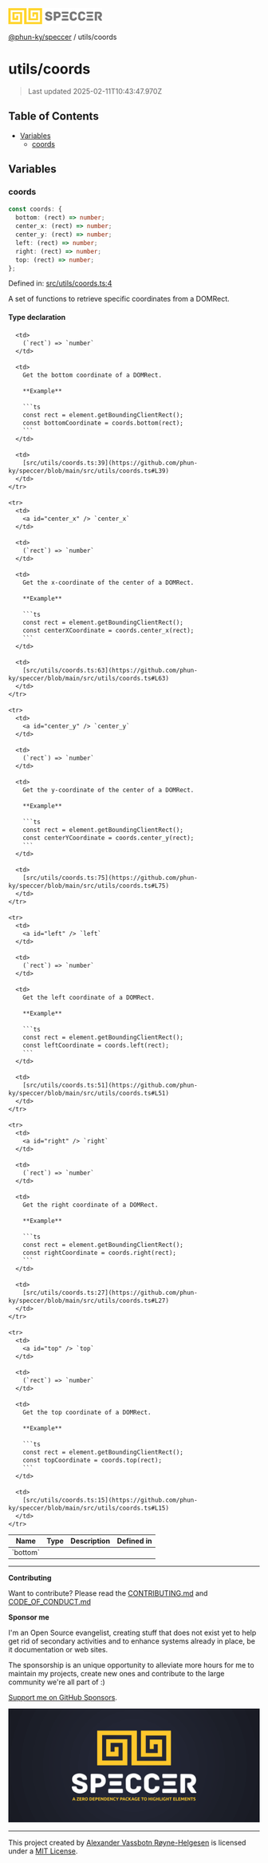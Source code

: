 <div>
  <img alt="SPECCER logo" src="https://raw.githubusercontent.com/phun-ky/speccer/main/public/logo-speccer-horizontal-colored-package.svg?raw=true" style="max-height:32px;" />
</div>

[@phun-ky/speccer](../README.md) / utils/coords

# utils/coords

> Last updated 2025-02-11T10:43:47.970Z

## Table of Contents

- [Variables](#variables)
  - [coords](#coords)

## Variables

### coords

```ts
const coords: {
  bottom: (rect) => number;
  center_x: (rect) => number;
  center_y: (rect) => number;
  left: (rect) => number;
  right: (rect) => number;
  top: (rect) => number;
};
```

Defined in: [src/utils/coords.ts:4](https://github.com/phun-ky/speccer/blob/main/src/utils/coords.ts#L4)

A set of functions to retrieve specific coordinates from a DOMRect.

#### Type declaration

<table>
  <thead>
    <tr>
      <th>Name</th>
      <th>Type</th>
      <th>Description</th>
      <th>Defined in</th>
    </tr>
  </thead>

  <tbody>
    <tr>
      <td>
        <a id="bottom" /> `bottom`
      </td>

      <td>
        (`rect`) => `number`
      </td>

      <td>
        Get the bottom coordinate of a DOMRect.

        **Example**

        ```ts
        const rect = element.getBoundingClientRect();
        const bottomCoordinate = coords.bottom(rect);
        ```
      </td>

      <td>
        [src/utils/coords.ts:39](https://github.com/phun-ky/speccer/blob/main/src/utils/coords.ts#L39)
      </td>
    </tr>

    <tr>
      <td>
        <a id="center_x" /> `center_x`
      </td>

      <td>
        (`rect`) => `number`
      </td>

      <td>
        Get the x-coordinate of the center of a DOMRect.

        **Example**

        ```ts
        const rect = element.getBoundingClientRect();
        const centerXCoordinate = coords.center_x(rect);
        ```
      </td>

      <td>
        [src/utils/coords.ts:63](https://github.com/phun-ky/speccer/blob/main/src/utils/coords.ts#L63)
      </td>
    </tr>

    <tr>
      <td>
        <a id="center_y" /> `center_y`
      </td>

      <td>
        (`rect`) => `number`
      </td>

      <td>
        Get the y-coordinate of the center of a DOMRect.

        **Example**

        ```ts
        const rect = element.getBoundingClientRect();
        const centerYCoordinate = coords.center_y(rect);
        ```
      </td>

      <td>
        [src/utils/coords.ts:75](https://github.com/phun-ky/speccer/blob/main/src/utils/coords.ts#L75)
      </td>
    </tr>

    <tr>
      <td>
        <a id="left" /> `left`
      </td>

      <td>
        (`rect`) => `number`
      </td>

      <td>
        Get the left coordinate of a DOMRect.

        **Example**

        ```ts
        const rect = element.getBoundingClientRect();
        const leftCoordinate = coords.left(rect);
        ```
      </td>

      <td>
        [src/utils/coords.ts:51](https://github.com/phun-ky/speccer/blob/main/src/utils/coords.ts#L51)
      </td>
    </tr>

    <tr>
      <td>
        <a id="right" /> `right`
      </td>

      <td>
        (`rect`) => `number`
      </td>

      <td>
        Get the right coordinate of a DOMRect.

        **Example**

        ```ts
        const rect = element.getBoundingClientRect();
        const rightCoordinate = coords.right(rect);
        ```
      </td>

      <td>
        [src/utils/coords.ts:27](https://github.com/phun-ky/speccer/blob/main/src/utils/coords.ts#L27)
      </td>
    </tr>

    <tr>
      <td>
        <a id="top" /> `top`
      </td>

      <td>
        (`rect`) => `number`
      </td>

      <td>
        Get the top coordinate of a DOMRect.

        **Example**

        ```ts
        const rect = element.getBoundingClientRect();
        const topCoordinate = coords.top(rect);
        ```
      </td>

      <td>
        [src/utils/coords.ts:15](https://github.com/phun-ky/speccer/blob/main/src/utils/coords.ts#L15)
      </td>
    </tr>

  </tbody>
</table>

---

**Contributing**

Want to contribute? Please read the [CONTRIBUTING.md](https://github.com/phun-ky/speccer/blob/main/CONTRIBUTING.md) and [CODE_OF_CONDUCT.md](https://github.com/phun-ky/speccer/blob/main/CODE_OF_CONDUCT.md)

**Sponsor me**

I'm an Open Source evangelist, creating stuff that does not exist yet to help get rid of secondary activities and to enhance systems already in place, be it documentation or web sites.

The sponsorship is an unique opportunity to alleviate more hours for me to maintain my projects, create new ones and contribute to the large community we're all part of :)

[Support me on GitHub Sponsors](https://github.com/sponsors/phun-ky).

![Speccer banner, with logo and slogan: A zero dependency package to annotate or highlight elements](https://github.com/phun-ky/speccer/blob/main/public/speccer-banner.png?raw=true)

---

This project created by [Alexander Vassbotn Røyne-Helgesen](http://phun-ky.net) is licensed under a [MIT License](https://choosealicense.com/licenses/mit/).
